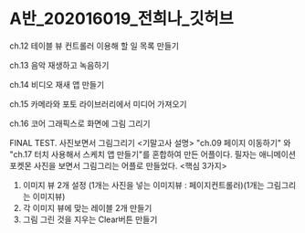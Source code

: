 # A반_202016019_전희나_깃허브

ch.12 테이블 뷰 컨트롤러 이용해 할 일 목록 만들기

ch.13 음악 재생하고 녹음하기

ch.14 비디오 재새 앱 만들기

ch.15 카메라와 포토 라이브러리에서 미디어 가져오기

ch.16 코어 그래픽스로 화면에 그림 그리기

FINAL TEST. 사진보면서 그림그리기
<기말고사 설명>
"ch.09 페이지 이동하기" 와 "ch.17 터치 사용해서 스케치 앱 만들기"를 혼합하여 만든 어플이다.
필자는 애니메이션 포켓몬 사진을 보면서 그림그리는 어플로 만들었다.
<핵심 3가지>
1. 이미지 뷰 2개 설정 (1개는 사진을 넣는 이미지뷰 : 페이지컨트롤러)(1개는 그림그리는 이미지뷰)
2. 각 이미지 뷰에 맞는 레이블 2개 만들기
3. 그림 그린 것을 지우는 Clear버튼 만들기
